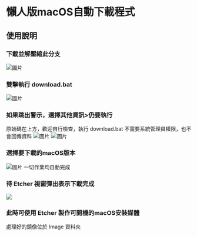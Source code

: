 # 懶人版macOS自動下載程式
## 使用說明


### 下載並解壓縮此分支

![圖片](https://github.com/proton-penguin/macOS-Downloader/assets/142492829/1819c557-0432-492d-b145-aab1c4908d69)

### 雙擊執行 download.bat
![圖片](https://github.com/proton-penguin/macOS-Downloader/assets/142492829/ff269c18-20c6-47f7-8892-e0a7eeeea356)

### 如果跳出警示，選擇其他資訊>仍要執行
原始碼在上方，歡迎自行檢查，執行 download.bat 不需要系統管理員權限，也不會回傳資料
![圖片](https://github.com/proton-penguin/macOS-Downloader/assets/142492829/712fdfae-2aa9-4fc6-9117-9f47829b5210)
![圖片](https://github.com/proton-penguin/macOS-Downloader/assets/142492829/208ee012-5e36-4729-9dfb-b319340da781)

### 選擇要下載的macOS版本
![圖片](https://github.com/proton-penguin/macOS-Downloader/assets/142492829/dbe690bb-8623-4a12-8839-86b01ab508cd)
一切作業均自動完成

### 待 Etcher 視窗彈出表示下載完成
![](https://user-images.githubusercontent.com/142492829/268482033-5494aaa6-ccc2-4182-8ace-47959626d47d.png)

### 此時可使用 Etcher 製作可開機的macOS安裝媒體
處理好的鏡像位於 Image 資料夾
